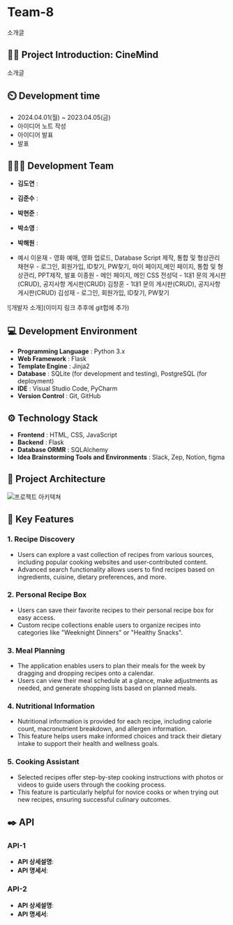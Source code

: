 # Team-8
소개글

## 👨‍🏫 Project Introduction: CineMind
소개글

## ⏲️ Development time 
- 2024.04.01(월) ~ 2023.04.05(금)
- 아이디어 노트 작성
- 아이디어 발표
- 발표
  
## 🧑‍🤝‍🧑 Development Team 
- **김도연** : 
- **김준수** : 
- **박현준** : 
- **박소영** : 
- **박해원** : 

- 예시
이윤재 - 영화 예매, 영화 업로드, Database Script 제작, 통합 및 형상관리
채현우 - 로그인, 회원가입, ID찾기, PW찾기, 마이 페이지,메인 페이지, 통합 및 형상관리, PPT제작, 발표
이종원 - 메인 페이지, 메인 CSS
전성덕 - 1대1 문의 게시판(CRUD), 공지사항 게시판(CRUD)
김창훈 - 1대1 문의 게시판(CRUD), 공지사항 게시판(CRUD)
김성재 - 로그인, 회원가입, ID찾기, PW찾기
  
![개발자 소개](이미지 링크 추후에 git헙에 추가)

## 💻 Development Environment
- **Programming Language** : Python 3.x
- **Web Framework** : Flask
- **Template Engine** : Jinja2
- **Database** : SQLite (for development and testing), PostgreSQL (for deployment)
- **IDE** : Visual Studio Code, PyCharm
- **Version Control** : Git, GitHub

## ⚙️ Technology Stack
- **Frontend** : HTML, CSS, JavaScript
- **Backend** : Flask
- **Database ORMR** : SQLAlchemy
- **Idea Brainstorming Tools and Environments** : Slack, Zep, Notion, figma

## 📝 Project Architecture
![프로젝트 아키텍쳐]()

## 📌 Key Features

### 1. Recipe Discovery
   - Users can explore a vast collection of recipes from various sources, including popular cooking websites and user-contributed content.
   - Advanced search functionality allows users to find recipes based on ingredients, cuisine, dietary preferences, and more.

### 2. Personal Recipe Box
   - Users can save their favorite recipes to their personal recipe box for easy access.
   - Custom recipe collections enable users to organize recipes into categories like "Weeknight Dinners" or "Healthy Snacks".

### 3. Meal Planning
   - The application enables users to plan their meals for the week by dragging and dropping recipes onto a calendar.
   - Users can view their meal schedule at a glance, make adjustments as needed, and generate shopping lists based on planned meals.

### 4. Nutritional Information
   - Nutritional information is provided for each recipe, including calorie count, macronutrient breakdown, and allergen information.
   - This feature helps users make informed choices and track their dietary intake to support their health and wellness goals.

### 5. Cooking Assistant
   - Selected recipes offer step-by-step cooking instructions with photos or videos to guide users through the cooking process.
   - This feature is particularly helpful for novice cooks or when trying out new recipes, ensuring successful culinary outcomes.


      
## ✒️ API
###  API-1
- **API 상세설명**: 
- **API 명세서**: 
###  API-2
- **API 상세설명**: 
- **API 명세서**: 
